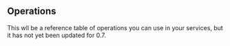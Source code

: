 ## Operations

This wll be a reference table of operations you can use in your services, but it 
has not yet been updated for 0.7.

<!--
<table class="bordered-table zebra-striped">
      <thead>
          <tr>
            <th>Operation</th>
            <th>Output</th>
            <th>Description</th>
          </tr>
        </thead>
        <tbody>
<tr><td><code><a href="http://azavea.github.com/geotrellis/latest/api/index.html#geotrellis.op.Add">Add</a></code></td><td>Raster</td><td>Add the values of each cell in each raster.</td></tr>
<tr><td><code><a href="http://azavea.github.com/geotrellis/latest/api/index.html#geotrellis.op.AddArray">AddArray</a></code></td><td>Raster</td><td>Add the values of each cell in each raster.</td></tr>
<tr><td><code><a href="http://azavea.github.com/geotrellis/latest/api/index.html#geotrellis.op.AddConstant">AddConstant</a></code></td><td>Raster</td><td>Add a constant value to each cell.</td></tr>
<tr><td><code><a href="http://azavea.github.com/geotrellis/latest/api/index.html#geotrellis.op.AutomaticNormalize">AutomaticNormalize</a></code></td><td>Raster</td><td>Normalize the values in the given raster so that all values are within the ...</td></tr>
<tr><td><code><a href="http://azavea.github.com/geotrellis/latest/api/index.html#geotrellis.op.BinaryDoCell">BinaryDoCell</a></code></td><td>Raster</td><td>Perform a function on every cell in a raster with the values from another raster.</td></tr>
<tr><td><code><a href="http://azavea.github.com/geotrellis/latest/api/index.html#geotrellis.op.BinaryIfCell">BinaryIfCell</a></code></td><td>Raster</td><td>Given a condition over two rasters, set the value of each cell in the output ...</td></tr>
<tr><td><code><a href="http://azavea.github.com/geotrellis/latest/api/index.html#geotrellis.op.BinaryIfElseCell">BinaryIfElseCell</a></code></td><td>Raster</td><td>Given a condition over two rasters, set the value of each cell in the output ...</td></tr>
<tr><td><code><a href="http://azavea.github.com/geotrellis/latest/api/index.html#geotrellis.op.BinaryLocal">BinaryLocal</a></code></td><td>Raster</td><td>BinaryLocal is an abstract class for all operations that are both local (operating ...</td></tr>
<tr><td><code><a href="http://azavea.github.com/geotrellis/latest/api/index.html#geotrellis.op.Bitmask">Bitmask</a></code></td><td>Raster</td><td>Bitmask each cell by a constant value.</td></tr>
<tr><td><code><a href="http://azavea.github.com/geotrellis/latest/api/index.html#geotrellis.op.BuildArrayHistogram">BuildArrayHistogram</a></code></td><td>Histogram</td><td>Build an array histogram (see <a name="geotrellis.stat.ArrayHistogram" class="extype" href="../stat/ArrayHistogram.html">ArrayHistogram</a> of values from ...</td></tr>
<tr><td><code><a href="http://azavea.github.com/geotrellis/latest/api/index.html#geotrellis.op.BuildCompressedArrayHistogram">BuildCompressedArrayHistogram</a></code></td><td>Histogram</td><td>Build a histogram (using the <a name="geotrellis.stat.CompressedArrayHistogram" class="extype" href="../stat/CompressedArrayHistogram.html">CompressedArrayHistogram</a> ...</td></tr>
<tr><td><code><a href="http://azavea.github.com/geotrellis/latest/api/index.html#geotrellis.op.BuildHistogram">BuildHistogram</a></code></td><td>Histogram</td><td>Generic trait used by the various histogram-building operations.</td></tr>
<tr><td><code><a href="http://azavea.github.com/geotrellis/latest/api/index.html#geotrellis.op.BuildMapHistogram">BuildMapHistogram</a></code></td><td>Histogram</td><td>Build a histogram (using the <a name="geotrellis.stat.MapHistogram" class="extype" href="../stat/MapHistogram.html">MapHistogram</a> strategy) from ...</td></tr>
<tr><td><code><a href="http://azavea.github.com/geotrellis/latest/api/index.html#geotrellis.op.BuildRasterExtent">BuildRasterExtent</a></code></td><td>RasterExtent</td><td>Given a geographical extent and grid height/width, return an object used to ...</td></tr>
<tr><td><code><a href="http://azavea.github.com/geotrellis/latest/api/index.html#geotrellis.op.BurnPolygon">BurnPolygon</a></code></td><td>Raster</td><td>Rasterize a polygon and then draw it on the provided raster.</td></tr>
<tr><td><code><a href="http://azavea.github.com/geotrellis/latest/api/index.html#geotrellis.op.BurnPolygons">BurnPolygons</a></code></td><td>Polygon</td><td>Rasterize an array of polygons and then draw them into the provided raster.</td></tr>
<tr><td><code><a href="http://azavea.github.com/geotrellis/latest/api/index.html#geotrellis.op.BurnPolygonsWithTransform">BurnPolygonsWithTransform</a></code></td><td>Raster</td><td>Rasterize an array of polygons and then draw them into the provided raster.</td></tr>
<tr><td><code><a href="http://azavea.github.com/geotrellis/latest/api/index.html#geotrellis.op.BurnPolygonsWithValue">BurnPolygonsWithValue</a></code></td><td>Polygon</td><td>Rasterize an array of polygons and then draw them into the provided raster.</td></tr>
<tr><td><code><a href="http://azavea.github.com/geotrellis/latest/api/index.html#geotrellis.op.CachedOp">CachedOp</a></code></td><td>T</td><td>Trait providing caching support for operations which want to save their ...</td></tr>
<tr><td><code><a href="http://azavea.github.com/geotrellis/latest/api/index.html#geotrellis.op.ChunkRasterExtent">ChunkRasterExtent</a></code></td><td>RasterExtent</td><td>Used to chunk a RasterExtent object (geographical extent + grid information) ...</td></tr>
<tr><td><code><a href="http://azavea.github.com/geotrellis/latest/api/index.html#geotrellis.op.CopyRaster">CopyRaster</a></code></td><td>Raster</td><td>Given an operation producing a raster, returns a copy of this raster.</td></tr>
<tr><td><code><a href="http://azavea.github.com/geotrellis/latest/api/index.html#geotrellis.op.CreateRaster">CreateRaster</a></code></td><td>Raster</td><td>Creates an empty raster object based on the given raster properties.</td></tr>
<tr><td><code><a href="http://azavea.github.com/geotrellis/latest/api/index.html#geotrellis.op.CreateSimplePolygon">CreateSimplePolygon</a></code></td><td>Double)</td><td>Create a Polygon from an array of coordinates represented as a tuple (x,y).</td></tr>
<tr><td><code><a href="http://azavea.github.com/geotrellis/latest/api/index.html#geotrellis.op.CropRasterExtent">CropRasterExtent</a></code></td><td>RasterExtent</td><td>Given a geographical extent and grid height/width, return an object used to ...</td></tr>
<tr><td><code><a href="http://azavea.github.com/geotrellis/latest/api/index.html#geotrellis.op.CropRasterExtentByExtent">CropRasterExtentByExtent</a></code></td><td>RasterExtent</td><td>Given a geographical extent and grid height/width, return an object used to ...</td></tr>
<tr><td><code><a href="http://azavea.github.com/geotrellis/latest/api/index.html#geotrellis.op.CsvIntMap">CsvIntMap</a></code></td><td>Int</td><td>Create a Map of (String,String) =&gt; Int from a CSV file ...</td></tr>
<tr><td><code><a href="http://azavea.github.com/geotrellis/latest/api/index.html#geotrellis.op.Divide">Divide</a></code></td><td>Raster</td><td>Divide each value of one raster with the values from another raster.</td></tr>
<tr><td><code><a href="http://azavea.github.com/geotrellis/latest/api/index.html#geotrellis.op.DivideConstant">DivideConstant</a></code></td><td>Raster</td><td>Divide each cell by a constant value.</td></tr>
<tr><td><code><a href="http://azavea.github.com/geotrellis/latest/api/index.html#geotrellis.op.DivideConstantBy">DivideConstantBy</a></code></td><td>Raster</td><td>For each cell, divide a constant value by that cell's value.</td></tr>
<tr><td><code><a href="http://azavea.github.com/geotrellis/latest/api/index.html#geotrellis.op.DoCell">DoCell</a></code></td><td>Raster</td><td>Perform a function on every cell in a raster.</td></tr>
<tr><td><code><a href="http://azavea.github.com/geotrellis/latest/api/index.html#geotrellis.op.FindClassBreaks">FindClassBreaks</a></code></td><td>Int</td><td>Generate quantile class breaks for a given raster.</td></tr>
<tr><td><code><a href="http://azavea.github.com/geotrellis/latest/api/index.html#geotrellis.op.FindColorBreaks">FindColorBreaks</a></code></td><td>ColorBreaks</td><td>Generate quantile class breaks with assigned colors.</td></tr>
<tr><td><code><a href="http://azavea.github.com/geotrellis/latest/api/index.html#geotrellis.op.FindMinMax">FindMinMax</a></code></td><td>(Int,Int)</td><td>Find the minimum and maximum value of a raster.</td></tr>
<tr><td><code><a href="http://azavea.github.com/geotrellis/latest/api/index.html#geotrellis.op.ForEach">ForEach</a></code></td><td>Z</td><td>Evaluates then given operation (op) to get an array of A's.</td></tr>
<tr><td><code><a href="http://azavea.github.com/geotrellis/latest/api/index.html#geotrellis.op.ForEach2">ForEach2</a></code></td><td>Z</td><td>Evaluates then given operations (opA and opB) to get an array of A's and an ...</td></tr>
<tr><td><code><a href="http://azavea.github.com/geotrellis/latest/api/index.html#geotrellis.op.ForEach3">ForEach3</a></code></td><td>Z</td><td>Evaluates then given operations (opA opB, and opC) to get arrays of A's, B's ...</td></tr>
<tr><td><code><a href="http://azavea.github.com/geotrellis/latest/api/index.html#geotrellis.op.ForEachTile">ForEachTile</a></code></td><td>Raster</td><td>Perform an operation on every tile in a tileset, and return the new tileset.</td></tr>
<tr><td><code><a href="http://azavea.github.com/geotrellis/latest/api/index.html#geotrellis.op.GenerateStatistics">GenerateStatistics</a></code></td><td>Statistics</td><td>Determine statistical data for the given histogram.</td></tr>
<tr><td><code><a href="http://azavea.github.com/geotrellis/latest/api/index.html#geotrellis.op.GetPolygonExtent">GetPolygonExtent</a></code></td><td>Extent</td><td>Return the extent of a given polygon.</td></tr>
<tr><td><code><a href="http://azavea.github.com/geotrellis/latest/api/index.html#geotrellis.op.GetRasterExtent">GetRasterExtent</a></code></td><td>RasterExtent</td><td>Get the geotrellis.geoattrs.RasterExtent from a given raster.</td></tr>
<tr><td><code><a href="http://azavea.github.com/geotrellis/latest/api/index.html#geotrellis.op.Hillshade">Hillshade</a></code></td><td>Raster</td><td>Hillshade creates a raster that, visually, adds a three dimensional appearance to an elevation raster.</td></tr>
<tr><td><code><a href="http://azavea.github.com/geotrellis/latest/api/index.html#geotrellis.op.Identity">Identity</a></code></td><td>Raster</td><td>Suspiciously similar to <a name="geotrellis.op.CopyRaster" class="extype" href="CopyRaster.html">CopyRaster</a>, Identity returns ...</td></tr>
<tr><td><code><a href="http://azavea.github.com/geotrellis/latest/api/index.html#geotrellis.op.IfCell">IfCell</a></code></td><td>Raster</td><td>Maps all cells matching <code>cond</code> to <code>trueValue</code>.</p> ...</td></tr>
<tr><td><code><a href="http://azavea.github.com/geotrellis/latest/api/index.html#geotrellis.op.IfElseCell">IfElseCell</a></code></td><td>Raster</td><td>Set all values of output raster to one value or another based on whether a ...</td></tr>
<tr><td><code><a href="http://azavea.github.com/geotrellis/latest/api/index.html#geotrellis.op.InverseMask">InverseMask</a></code></td><td>Raster</td><td>Generate a raster with the values from the first raster, but only include ...</td></tr>
<tr><td><code><a href="http://azavea.github.com/geotrellis/latest/api/index.html#geotrellis.op.KernelDensity">KernelDensity</a></code></td><td>Raster</td><td>Compute the kernel density of a set of points onto a raster</td></tr>
<tr><td><code><a href="http://azavea.github.com/geotrellis/latest/api/index.html#geotrellis.op.Literal">Literal</a></code></td><td>A</td><td>Return the literal value specified.</td></tr>
<tr><td><code><a href="http://azavea.github.com/geotrellis/latest/api/index.html#geotrellis.op.LoadFile">LoadFile</a></code></td><td>Raster</td><td>Load the raster data for a particular extent/resolution from the specified file.</td></tr>
<tr><td><code><a href="http://azavea.github.com/geotrellis/latest/api/index.html#geotrellis.op.LoadRaster">LoadRaster</a></code></td><td>Raster</td><td>Load the raster data for a particular extent/resolution from the specified file.</td></tr>
<tr><td><code><a href="http://azavea.github.com/geotrellis/latest/api/index.html#geotrellis.op.LoadRasterExtentFromFile">LoadRasterExtentFromFile</a></code></td><td>RasterExtent</td><td>Load the geotrellis.geoattrs.RasterExtent from the raster in the specified file.</td></tr>
<tr><td><code><a href="http://azavea.github.com/geotrellis/latest/api/index.html#geotrellis.op.LocalOperation">LocalOperation</a></code></td><td>Raster</td><td>Local operations involve each individual value in a raster without information ...</td></tr>
<tr><td><code><a href="http://azavea.github.com/geotrellis/latest/api/index.html#geotrellis.op.Map1">Map1</a></code></td><td>Z</td><td>Map an Op[A] into an Op[Z] using a function from A =&gt; Z.</td></tr>
<tr><td><code><a href="http://azavea.github.com/geotrellis/latest/api/index.html#geotrellis.op.Map2">Map2</a></code></td><td>Z</td><td>Map an Op[A] and Op[B] into an Op[Z] using a function from (A,B) =&gt; Z.</td></tr>
<tr><td><code><a href="http://azavea.github.com/geotrellis/latest/api/index.html#geotrellis.op.Mask">Mask</a></code></td><td>Raster</td><td>Generate a raster with the values from the first raster, but only include ...</td></tr>
<tr><td><code><a href="http://azavea.github.com/geotrellis/latest/api/index.html#geotrellis.op.MaxConstant">MaxConstant</a></code></td><td>Raster</td><td>Set each cell to a constant number or the corresponding cell value, whichever is highest.</td></tr>
<tr><td><code><a href="http://azavea.github.com/geotrellis/latest/api/index.html#geotrellis.op.MinConstant">MinConstant</a></code></td><td>Raster</td><td>Set each cell to a constant or its existing value, whichever is lowest.</td></tr>
<tr><td><code><a href="http://azavea.github.com/geotrellis/latest/api/index.html#geotrellis.op.Multiply">Multiply</a></code></td><td>Raster</td><td>Multiply each cell of each raster.</td></tr>
<tr><td><code><a href="http://azavea.github.com/geotrellis/latest/api/index.html#geotrellis.op.MultiplyArray">MultiplyArray</a></code></td><td>Raster</td><td>Multiply each cell of each raster in array.</td></tr>
<tr><td><code><a href="http://azavea.github.com/geotrellis/latest/api/index.html#geotrellis.op.MultiplyConstant">MultiplyConstant</a></code></td><td>Raster</td><td>Multiply each cell by a constant.</td></tr>
<tr><td><code><a href="http://azavea.github.com/geotrellis/latest/api/index.html#geotrellis.op.Negate">Negate</a></code></td><td>Raster</td><td>Negate (multiply by -1) each value in a raster.</td></tr>
<tr><td><code><a href="http://azavea.github.com/geotrellis/latest/api/index.html#geotrellis.op.Operation">Operation</a></code></td><td>T</td><td>Base Operation for all GeoTrellis functionality.</td></tr>
<tr><td><code><a href="http://azavea.github.com/geotrellis/latest/api/index.html#geotrellis.op.PolygonExtent">PolygonExtent</a></code></td><td>Polygon</td><td>Return the extent of a given polygon.</td></tr>
<tr><td><code><a href="http://azavea.github.com/geotrellis/latest/api/index.html#geotrellis.op.PolygonalZonalHistograms">PolygonalZonalHistograms</a></code></td><td>Histogram</td><td>Given a raster and an array of polygons, return a histogram summary of the cells ...</td></tr>
<tr><td><code><a href="http://azavea.github.com/geotrellis/latest/api/index.html#geotrellis.op.PowConstant">PowConstant</a></code></td><td>Raster</td><td>Raise each cell to the cth power.</td></tr>
<tr><td><code><a href="http://azavea.github.com/geotrellis/latest/api/index.html#geotrellis.op.PrecomputedNormalize">PrecomputedNormalize</a></code></td><td>Raster</td><td>Normalize the values in the given raster.</td></tr>
<tr><td><code><a href="http://azavea.github.com/geotrellis/latest/api/index.html#geotrellis.op.RenderPNG">RenderPNG</a></code></td><td>Byte</td><td>Generate a PNG from a given raster and a set of color breaks.</td></tr>
<tr><td><code><a href="http://azavea.github.com/geotrellis/latest/api/index.html#geotrellis.op.ResampleRaster">ResampleRaster</a></code></td><td>Raster</td><td>This uses a nearest-neighbor algorithm to resample a raster.</td></tr>
<tr><td><code><a href="http://azavea.github.com/geotrellis/latest/api/index.html#geotrellis.op.SplitMultiPolygon">SplitMultiPolygon</a></code></td><td>Polygon</td><td>Split multipolygon into polygons.</td></tr>
<tr><td><code><a href="http://azavea.github.com/geotrellis/latest/api/index.html#geotrellis.op.StandardDeviation">StandardDeviation</a></code></td><td>Raster</td><td>Calculate the standard deviation of each cell from the values in the raster.</td></tr>
<tr><td><code><a href="http://azavea.github.com/geotrellis/latest/api/index.html#geotrellis.op.Subtract">Subtract</a></code></td><td>Raster</td><td>Subtract each value in the second raster from the corresponding value in the first raster.</td></tr>
<tr><td><code><a href="http://azavea.github.com/geotrellis/latest/api/index.html#geotrellis.op.SubtractConstant">SubtractConstant</a></code></td><td>Raster</td><td>Subtract a constant value from each cell.</td></tr>
<tr><td><code><a href="http://azavea.github.com/geotrellis/latest/api/index.html#geotrellis.op.SubtractConstantBy">SubtractConstantBy</a></code></td><td>Raster</td><td>Subtract the value of each cell by a constant.</td></tr>
<tr><td><code><a href="http://azavea.github.com/geotrellis/latest/api/index.html#geotrellis.op.UnaryLocal">UnaryLocal</a></code></td><td>Raster</td><td>Abstract class for all operations that are unary (operate on a single raster) and ...</td></tr>
<tr><td><code><a href="http://azavea.github.com/geotrellis/latest/api/index.html#geotrellis.op.WarpRaster">WarpRaster</a></code></td><td>Raster</td><td>Crop a raster to a given extent, using a nearest neighbor algorithm to resample.</td></tr>
<tr><td><code><a href="http://azavea.github.com/geotrellis/latest/api/index.html#geotrellis.op.ZonalHistogram">ZonalHistogram</a></code></td><td>Histogram</td><td>Given a raster, return a histogram summary of the cells within each zone.</td></tr>
        </tbody>
      </table>
-->
